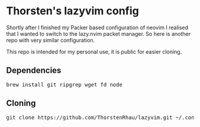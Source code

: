 # Thorsten's lazyvim config
Shortly after I finished my Packer based configuration of neovim I realised  that I wanted to switch to the lazy.nvim packet manager. So here is another repo with very similar configuration.

This repo is intended for my personal use, it is public for easier cloning.

## Dependencies

<pre>
brew install git ripgrep wget fd node
</pre>

## Cloning

<pre>
git clone https://github.com/ThorstenRhau/lazyvim.git ~/.config/nvim
</pre>
